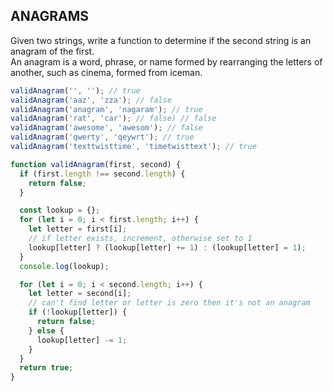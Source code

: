 ## ANAGRAMS

Given two strings, write a function to determine if the second string is an anagram of the first.  
An anagram is a word, phrase, or name formed by rearranging the letters of another, such as cinema, formed from iceman.

```javascript
validAnagram('', ''); // true
validAnagram('aaz', 'zza'); // false
validAnagram('anagram', 'nagaram'); // true
validAnagram('rat', 'car'); // false) // false
validAnagram('awesome', 'awesom'); // false
validAnagram('qwerty', 'qeywrt'); // true
validAnagram('texttwisttime', 'timetwisttext'); // true
```

```javascript
function validAnagram(first, second) {
  if (first.length !== second.length) {
    return false;
  }

  const lookup = {};
  for (let i = 0; i < first.length; i++) {
    let letter = first[i];
    // if letter exists, increment, otherwise set to 1
    lookup[letter] ? (lookup[letter] += 1) : (lookup[letter] = 1);
  }
  console.log(lookup);

  for (let i = 0; i < second.length; i++) {
    let letter = second[i];
    // can't find letter or letter is zero then it's not an anagram
    if (!lookup[letter]) {
      return false;
    } else {
      lookup[letter] -= 1;
    }
  }
  return true;
}
```
